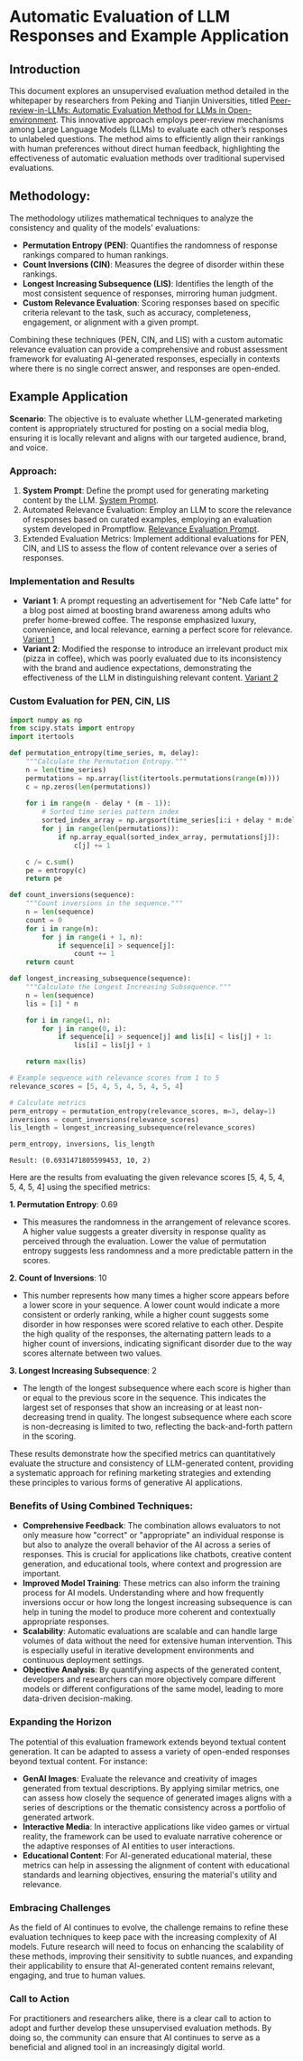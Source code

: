 # Automatic Evaluation of LLM Responses and Example Application

## Introduction
This document explores an unsupervised evaluation method detailed in the whitepaper by researchers from Peking and Tianjin Universities, titled [Peer-review-in-LLMs: Automatic Evaluation Method for LLMs in Open-environment](https://ar5iv.labs.arxiv.org/html/2402.01830). This innovative approach employs peer-review mechanisms among Large Language Models (LLMs) to evaluate each other’s responses to unlabeled questions. The method aims to efficiently align their rankings with human preferences without direct human feedback, highlighting the effectiveness of automatic evaluation methods over traditional supervised evaluations.

## Methodology:
The methodology utilizes mathematical techniques to analyze the consistency and quality of the models' evaluations:
- **Permutation Entropy (PEN)**: Quantifies the randomness of response rankings compared to human rankings.
- **Count Inversions (CIN)**: Measures the degree of disorder within these rankings.
- **Longest Increasing Subsequence (LIS)**: Identifies the length of the most consistent sequence of responses, mirroring human judgment.
- **Custom Relevance Evaluation**: Scoring responses based on specific criteria relevant to the task, such as accuracy, completeness, engagement, or alignment with a given prompt.

 Combining these techniques (PEN, CIN, and LIS) with a custom automatic relevance evaluation can provide a comprehensive and robust assessment framework for evaluating AI-generated responses, especially in contexts where there is no single correct answer, and responses are open-ended.

## Example Application
**Scenario**:
The objective is to evaluate whether LLM-generated marketing content is appropriately structured for posting on a social media blog, ensuring it is locally relevant and aligns with our targeted audience, brand, and voice.

### Approach: 
1. **System Prompt**: Define the prompt used for generating marketing content by the LLM. [System Prompt](https://github.com/armansalimi-microsoft/Automatic-Evaluation-LLM-Relevance-Example/blob/main/System%20Prompt.md).
2. Automated Relevance Evaluation: Employ an LLM to score the relevance of responses based on curated examples, employing an evaluation system developed in Promptflow. [Relevance Evaluation Prompt](https://github.com/armansalimi-microsoft/Automatic-Evaluation-LLM-Relevance-Example/blob/main/Relevance%20Eval.md).
3. Extended Evaluation Metrics: Implement additional evaluations for PEN, CIN, and LIS to assess the flow of content relevance over a series of responses.

### Implementation and Results

- **Variant 1**:  A prompt requesting an advertisement for "Neb Cafe latte" for a blog post aimed at boosting brand awareness among adults who prefer home-brewed coffee. The response emphasized luxury, convenience, and local relevance, earning a perfect score for relevance. [Variant 1](https://github.com/armansalimi-microsoft/Automatic-Evaluation-LLM-Relevance-Example/blob/main/Variant%201.md)
- **Variant 2**: Modified the response to introduce an irrelevant product mix (pizza in coffee), which was poorly evaluated due to its inconsistency with the brand and audience expectations, demonstrating the effectiveness of the LLM in distinguishing relevant content. [Variant 2](https://github.com/armansalimi-microsoft/Automatic-Evaluation-LLM-Relevance-Example/blob/main/Variant%202.md)

### Custom Evaluation for PEN, CIN, LIS
```python
import numpy as np
from scipy.stats import entropy
import itertools

def permutation_entropy(time_series, m, delay):
    """Calculate the Permutation Entropy."""
    n = len(time_series)
    permutations = np.array(list(itertools.permutations(range(m))))
    c = np.zeros(len(permutations))
    
    for i in range(n - delay * (m - 1)):
        # Sorted time series pattern index
        sorted_index_array = np.argsort(time_series[i:i + delay * m:delay])
        for j in range(len(permutations)):
            if np.array_equal(sorted_index_array, permutations[j]):
                c[j] += 1

    c /= c.sum()
    pe = entropy(c)
    return pe

def count_inversions(sequence):
    """Count inversions in the sequence."""
    n = len(sequence)
    count = 0
    for i in range(n):
        for j in range(i + 1, n):
            if sequence[i] > sequence[j]:
                count += 1
    return count

def longest_increasing_subsequence(sequence):
    """Calculate the Longest Increasing Subsequence."""
    n = len(sequence)
    lis = [1] * n

    for i in range(1, n):
        for j in range(0, i):
            if sequence[i] > sequence[j] and lis[i] < lis[j] + 1:
                lis[i] = lis[j] + 1

    return max(lis)

# Example sequence with relevance scores from 1 to 5
relevance_scores = [5, 4, 5, 4, 5, 4, 5, 4]

# Calculate metrics
perm_entropy = permutation_entropy(relevance_scores, m=3, delay=1)
inversions = count_inversions(relevance_scores)
lis_length = longest_increasing_subsequence(relevance_scores)

perm_entropy, inversions, lis_length
```
```
Result: (0.6931471805599453, 10, 2)
```
Here are the results from evaluating the given relevance scores [5, 4, 5, 4, 5, 4, 5, 4] using the specified metrics:

**1. Permutation Entropy**: 0.69
- This measures the randomness in the arrangement of relevance scores. A higher value suggests a greater diversity in response quality as perceived through the evaluation. Lower the value of permutation entropy suggests less randomness and a more predictable pattern in the scores. 

**2. Count of Inversions**: 10
  - This number represents how many times a higher score appears before a lower score in your sequence. A lower count would indicate a more consistent or orderly ranking, while a higher count suggests some disorder in how responses were scored relative to each other. Despite the high quality of the responses, the alternating pattern leads to a higher count of inversions, indicating significant disorder due to the way scores alternate between two values.

**3. Longest Increasing Subsequence**: 2
- The length of the longest subsequence where each score is higher than or equal to the previous score in the sequence. This indicates the largest set of responses that show an increasing or at least non-decreasing trend in quality. The longest subsequence where each score is non-decreasing is limited to two, reflecting the back-and-forth pattern in the scoring.

These results demonstrate how the specified metrics can quantitatively evaluate the structure and consistency of LLM-generated content, providing a systematic approach for refining marketing strategies and extending these principles to various forms of generative AI applications.

### Benefits of Using Combined Techniques:
- **Comprehensive Feedback**: The combination allows evaluators to not only measure how "correct" or "appropriate" an individual response is but also to analyze the overall behavior of the AI across a series of responses. This is crucial for applications like chatbots, creative content generation, and educational tools, where context and progression are important.
- **Improved Model Training**: These metrics can also inform the training process for AI models. Understanding where and how frequently inversions occur or how long the longest increasing subsequence is can help in tuning the model to produce more coherent and contextually appropriate responses.
- **Scalability**: Automatic evaluations are scalable and can handle large volumes of data without the need for extensive human intervention. This is especially useful in iterative development environments and continuous deployment settings.
- **Objective Analysis**: By quantifying aspects of the generated content, developers and researchers can more objectively compare different models or different configurations of the same model, leading to more data-driven decision-making.

### Expanding the Horizon
The potential of this evaluation framework extends beyond textual content generation. It can be adapted to assess a variety of open-ended responses beyond textual content. For instance:

- **GenAI Images**: Evaluate the relevance and creativity of images generated from textual descriptions. By applying similar metrics, one can assess how closely the sequence of generated images aligns with a series of descriptions or the thematic consistency across a portfolio of generated artwork.
- **Interactive Media**: In interactive applications like video games or virtual reality, the framework can be used to evaluate narrative coherence or the adaptive responses of AI entities to user interactions.
- **Educational Content**: For AI-generated educational material, these metrics can help in assessing the alignment of content with educational standards and learning objectives, ensuring the material's utility and relevance.

### Embracing Challenges
As the field of AI continues to evolve, the challenge remains to refine these evaluation techniques to keep pace with the increasing complexity of AI models. Future research will need to focus on enhancing the scalability of these methods, improving their sensitivity to subtle nuances, and expanding their applicability to ensure that AI-generated content remains relevant, engaging, and true to human values.

### Call to Action
For practitioners and researchers alike, there is a clear call to action to adopt and further develop these unsupervised evaluation methods. By doing so, the community can ensure that AI continues to serve as a beneficial and aligned tool in an increasingly digital world. 
